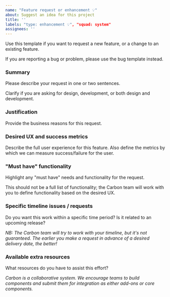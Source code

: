```yaml
---
name: "Feature request or enhancement 💡"
about: Suggest an idea for this project
title: ''
labels: "type: enhancement 💡", "squad: system"
assignees: ''
---
```


Use this template if you want to request a new feature, or a change to an
existing feature.

If you are reporting a bug or problem, please use the bug template instead.

### Summary

Please describe your request in one or two sentences.

Clarify if you are asking for design, development, or both design and
development.

### Justification

Provide the business reasons for this request.

### Desired UX and success metrics

<!--alex disable failure-->

Describe the full user experience for this feature. Also define the metrics by
which we can measure success/failure for the user.

<!--alex enable failure-->

### "Must have" functionality

Highlight any "must have" needs and functionality for the request.

This should not be a full list of functionality; the Carbon team will work with
you to define functionality based on the desired UX.

### Specific timeline issues / requests

<!--alex disable period-->

Do you want this work within a specific time period? Is it related to an
upcoming release?

<!--alex enable period-->

_NB: The Carbon team will try to work with your timeline, but it's not
guaranteed. The earlier you make a request in advance of a desired delivery
date, the better!_

### Available extra resources

What resources do you have to assist this effort?

_Carbon is a collaborative system. We encourage teams to build components and
submit them for integration as either add-ons or core components._
